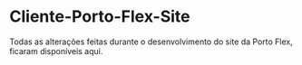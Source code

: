 # Cliente-Porto-Flex-Site
Todas as alterações feitas durante o desenvolvimento do site da Porto Flex, ficaram disponíveis aqui.
